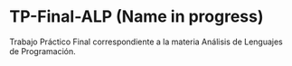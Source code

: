 # TP-Final-ALP (Name in progress)
Trabajo Práctico Final correspondiente a la materia Análisis de Lenguajes de Programación.
